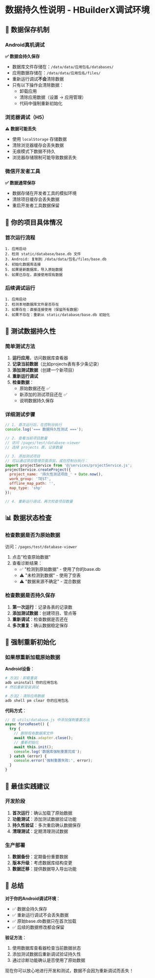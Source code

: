 # 数据持久性说明 - HBuilderX调试环境

## 🔄 数据保存机制

### Android真机调试
**✅ 数据会持久保存**
- 数据库文件存储在：`/data/data/应用包名/databases/`
- 应用数据存储在：`/data/data/应用包名/files/`
- 重新运行调试**不会**清除数据
- 只有以下操作会清除数据：
  - 卸载应用
  - 清除应用数据（设置 → 应用管理）
  - 代码中强制重新初始化

### 浏览器调试（H5）
**⚠️ 数据可能丢失**
- 使用 `localStorage` 存储数据
- 清除浏览器缓存会丢失数据
- 无痕模式下数据不持久
- 浏览器存储限制可能导致数据丢失

### 微信开发者工具
**✅ 数据通常保存**
- 数据存储在开发者工具的模拟环境
- 清除项目缓存会丢失数据
- 重启开发者工具数据保留

## 📱 你的项目具体情况

### 首次运行流程
```
1. 应用启动
2. 检测 static/database/base.db 文件
3. Android: 复制到 /data/data/包名/files/base.db
4. 初始化数据库连接
5. 如果是新数据库，导入原始数据
6. 如果已存在，直接使用现有数据
```

### 后续调试运行
```
1. 应用启动
2. 检测本地数据库文件是否存在
3. 如果存在：直接连接使用（保留所有数据）
4. 如果不存在：重新从 static/database/base.db 初始化
```

## 🧪 测试数据持久性

### 简单测试方法
1. **运行应用**，访问数据库查看器
2. **记录当前数据**（比如projects表有多少条记录）
3. **添加测试数据**（创建一个新项目）
4. **重新运行调试**
5. **检查数据**：
   - 原始数据还在 ✅
   - 新添加的测试项目还在 ✅
   - 说明数据持久保存

### 详细测试步骤
```javascript
// 1. 首次运行后，在控制台执行
console.log('=== 数据持久性测试 ===');

// 2. 查看当前项目数量
// 访问 /pages/test/database-viewer
// 选择 projects 表，记录数量

// 3. 添加测试项目
// 可以通过项目管理页面添加，或在控制台执行：
import projectService from '@/services/projectService.js';
projectService.createProject({
  project_name: '持久性测试项目_' + Date.now(),
  work_group: 'TEST',
  offline_map_path: '',
  map_type: 'shp'
});

// 4. 重新运行调试，再次检查项目数量
```

## 📊 数据状态检查

### 检查数据是否为原始数据
访问：`/pages/test/database-viewer`
1. 点击"检查原始数据"
2. 查看诊断结果：
   - ✅ "检测到原始数据" - 使用了你的base.db
   - ⚠️ "未检测到数据" - 使用了空表
   - ⚠️ "数据来源不确定" - 混合数据

### 检查数据是否持久保存
1. **第一次运行**：记录各表的记录数
2. **添加测试数据**：创建项目、管点等
3. **重新调试**：检查数据是否还在
4. **多次重复**：确认数据稳定保存

## 🔧 强制重新初始化

### 如果想重新加载原始数据
**Android设备**：
```bash
# 方法1：卸载重装
adb uninstall 你的应用包名
# 然后重新安装调试

# 方法2：清除应用数据
adb shell pm clear 你的应用包名
```

**代码方式**：
```javascript
// 在 utils/database.js 中添加强制重置方法
async forceReset() {
  try {
    // 删除现有数据库文件
    await this.adapter.close();
    // 重新初始化
    await this.init();
    console.log('数据库强制重置完成');
  } catch (error) {
    console.error('强制重置失败:', error);
  }
}
```

## 📝 最佳实践建议

### 开发阶段
1. **首次运行**：确认加载了原始数据
2. **功能测试**：添加测试数据验证功能
3. **持久性验证**：多次重启确认数据保存
4. **清理测试**：定期清理测试数据

### 生产部署
1. **数据备份**：定期备份重要数据
2. **版本升级**：考虑数据库结构变更
3. **数据迁移**：提供数据导入导出功能

## 🎯 总结

**对于你的Android调试环境**：
- ✅ 数据会持久保存
- ✅ 重新运行调试不会丢失数据
- ✅ 原始base.db数据只在首次加载
- ✅ 后续的数据修改都会保留

**验证方法**：
1. 使用数据库查看器检查当前数据状态
2. 添加测试数据后重新调试验证持久性
3. 通过诊断功能确认是否使用了原始数据

现在你可以放心地进行开发和测试，数据不会因为重新调试而丢失！
